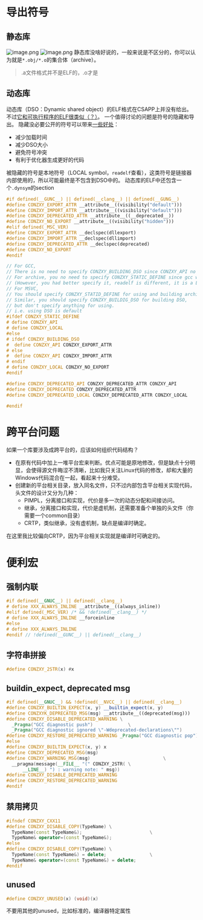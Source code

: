 # 导出符号
## 静态库
![image.png](https://cdn.nlark.com/yuque/0/2023/png/34841510/1678519079047-63af5802-be37-44ff-a4f0-642c8bd3a13e.png#averageHue=%23fdfdfc&clientId=u4942f1be-9d15-4&from=paste&height=352&id=uceb3010f&name=image.png&originHeight=528&originWidth=1039&originalType=binary&ratio=1.5&rotation=0&showTitle=false&size=58067&status=done&style=none&taskId=ue33c8545-382b-412f-a84c-5336c8dd201&title=&width=692.6666666666666)
![image.png](https://cdn.nlark.com/yuque/0/2023/png/34841510/1678519119771-45a00691-25a5-4516-b368-d5072734c0f9.png#averageHue=%23fcfbfa&clientId=u4942f1be-9d15-4&from=paste&height=387&id=u273d7475&name=image.png&originHeight=580&originWidth=983&originalType=binary&ratio=1.5&rotation=0&showTitle=false&size=106808&status=done&style=none&taskId=uce7e06d0-ae68-4f3b-9409-20ff7f00e08&title=&width=655.3333333333334)
静态库没啥好说的，一般来说是不区分的，你可以认为就是`*.obj/*.o`的集合体（archive）。
> .a文件格式并不是ELF的，.o才是

## 动态库
动态库（DSO：Dynamic shared object）的ELF格式在CSAPP上并没有给出。不过[它和可执行程序的ELF很类似（？）](https://stackoverflow.com/questions/47116485/differences-between-static-libraries-and-dynamic-libraries-ignoring-how-they-are)。
一个值得讨论的问题是符号的隐藏和导出。
隐藏没必要公开的符号可以带来[一些好处](https://gcc.gnu.org/wiki/Visibility)：

- 减少加载时间
- 减少DSO大小
- 避免符号冲突
- 有利于优化器生成更好的代码

被隐藏的符号是本地符号（LOCAL symbol，`readelf`查看），这类符号是链接器内部使用的，所以可能最终是不包含到DSO中的。
动态库的ELF中还包含一个`.dynsym`的section
```cpp
#if defined(__GUNC__) || defined(__clang__) || defined(__GUNG__)
#define CONZXY_EXPORT_ATTR __attribute__((visibility("default")))
#define CONZXY_IMPORT_ATTR __attribute__((visibility("default")))
#define CONZXY_DEPRECATED_ATTR __attribute__((__deprecated__))
#define CONZXY_NO_EXPORT __attribute__((visibility("hidden")))
#elif defined(_MSC_VER)
#define CONZXY_EXPORT_ATTR __declspec(dllexport)
#define CONZXY_IMPORT_ATTR __declspec(dllimport)
#define CONZXY_DEPRECATED_ATTR __declspec(deprecated)
#define CONZXY_NO_EXPORT
#endif

// For GCC,
// There is no need to specify CONZXY_BUILDING_DSO since CONZXY_API no change.
// For archive, you no need to specify CONZXY_STATIC_DEFINE since gcc will ignore it.
// (However, you had better specify it, readelf is different, it is a LOCAL symbol) 
// For MSVC, 
// You should specify CONZXY_STATID_DEFINE for using and building archive.
// Similar, you should specify CONZXY_BUILDIG_DSO for building DSO,
// but don't specify anything for using.
// i.e. using DSO is default
#ifdef CONZXY_STATIC_DEFINE
# define CONZXY_API
# define CONZXY_LOCAL
#else
# ifdef CONZXY_BUILDING_DSO
#  define CONZXY_API CONZXY_EXPORT_ATTR
# else
#  define CONZXY_API CONZXY_IMPORT_ATTR
# endif
# define CONZXY_LOCAL CONZXY_NO_EXPORT
#endif

#define CONZXY_DEPRECATED_API CONZXY_DEPRECATED_ATTR CONZXY_API
#define CONZXY_DEPRECATED CONZXY_DEPRECATED_ATTR
#define CONZXY_DEPRECATED_LOCAL CONZXY_DEPRECATED_ATTR CONZXY_LOCAL

#endif
```
# 跨平台问题
如果一个库要涉及成跨平台的，应该如何组织代码结构？

- 在原有代码中加上一堆平台宏来判断。优点可能是原地修改，但是缺点十分明显，会使得源文件晦涩不清晰，比如我只关注Linux代码的修改，却和大量的Windows代码混合在一起，看起来十分难受。
- 创建新的平台相关目录，放入同名文件，只不过内部包含平台相关实现代码，头文件的设计又分为几种：
   - PIMPL，分离接口和实现，代价是多一次的动态分配和间接访问。
   - 继承，分离接口和实现，代价是虚机制，还需要准备个单独的头文件（你需要一个common目录）
   - CRTP，类似继承，没有虚机制，缺点是编译时确定。

在这里我比较偏向CRTP，因为平台相关实现就是编译时可确定的。
# 便利宏
## 强制内联
```cpp
#if defined(__GNUC__) || defined(__clang__)
# define XXX_ALWAYS_INLINE __attribute__((always_inline))
#elif defined(_MSC_VER) /* && !defined(__clang__) */
# define XXX_ALWAYS_INLINE __forceinline
#else
# define XXX_ALWAYS_INLINE
#endif // !defined(__GUNC__) || defined(__clang__)
```
## 字符串拼接
```cpp
#define CONZXY_2STR(x) #x
```
## buildin_expect, deprecated msg
```cpp
#if defined(__GNUC__) && !defined(__NVCC__) || defined(__clang__)
#define CONZXY_BUILTIN_EXPECT(x, y) __builtin_expect(x, y)
#define CONZXYK_DEPRECATED_MSG(msg) __attribute__((deprecated(msg)))
#define CONZXY_DISABLE_DEPRECATED_WARNING \
  _Pragma("GCC diagnostic push")             \
  _Pragma("GCC diagnostic ignored \"-Wdeprecated-declarations\"")
#define CONZXY_RESTORE_DEPRECATED_WARNING _Pragma("GCC diagnostic pop")
#else
#define CONZXY_BUILTIN_EXPECT(x, y) x
#define CONZXY_DEPRECATED_MSG(msg)
#define CONZXY_WARNING_MSG(msg)                           \
  __pragma(message(__FILE__ "(" CONZXY_2STR( \
      __LINE__) ") : warning note: " msg))
#define CONZXY_DISABLE_DEPRECATED_WARNING
#define CONZXY_RESTORE_DEPRECATED_WARNING
#endif
```
## 禁用拷贝
```cpp
#ifndef CONZXY_CXX11
#define CONZXY_DISABLE_COPY(TypeName) \
  TypeName(const TypeName&);                         \
  TypeName& operator=(const TypeName&);
#else
#define CONZXY_DISABLE_COPY(TypeName) \
  TypeName(const TypeName&) = delete;                \
  TypeName& operator=(const TypeName&) = delete;
#endif
```
## unused
```cpp
#define CONZXY_UNUSED(x) (void)(x)
```
不要用其他的unused，比如标准的，编译器特定属性
